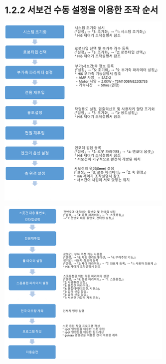 # 1.2.2 서보건 수동 설정을 이용한 조작 순서

![](<../../.gitbook/assets/image (46).png>)

![](<../../.gitbook/assets/image (69).png>)
